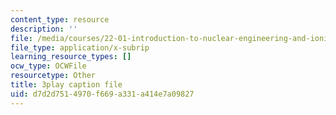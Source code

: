 ```yaml
---
content_type: resource
description: ''
file: /media/courses/22-01-introduction-to-nuclear-engineering-and-ionizing-radiation-fall-2016/d7d2d7514970f669a331a414e7a09827_SgM2wxELF4U.srt
file_type: application/x-subrip
learning_resource_types: []
ocw_type: OCWFile
resourcetype: Other
title: 3play caption file
uid: d7d2d751-4970-f669-a331-a414e7a09827
---
```

